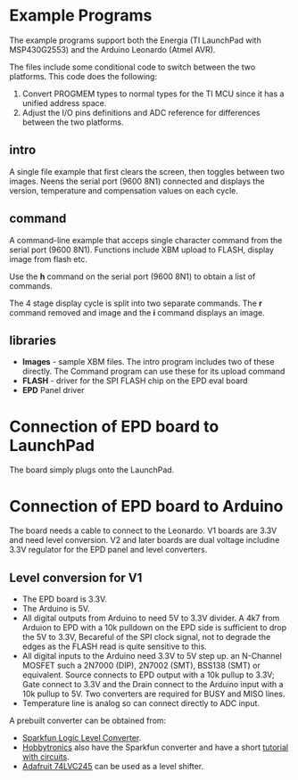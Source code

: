 # Example Programs

The example programs support both the Energia (TI LaunchPad with MSP430G2553)
and the Arduino Leonardo (Atmel AVR).

The files include some conditional code to switch between the two platforms.
This code does the following:

1. Convert PROGMEM types to normal types for the TI MCU since it has a unified
   address space.
2. Adjust the I/O pins definitions and ADC reference for differences between
   the two platforms.

## intro

A single file example that first clears the screen, then toggles
between two images.  Neens the serial port (9600 8N1) connected and
displays the version, temperature and compensation values on each
cycle.

## command

A command-line example that acceps single character command from the
serial port (9600 8N1).  Functions include XBM upload to FLASH,
display image from flash etc.

Use the **h** command on the serial port (9600 8N1) to obtain a list
of commands.

The 4 stage display cycle is split into two separate commands. The
**r** command removed and image and the **i** command displays an
image.

## libraries

* **Images** - sample XBM files.
  The intro program includes two of these directly.
  The Command program can use these for its upload command
* **FLASH** - driver for the SPI FLASH chip on the EPD eval board
* **EPD** Panel driver

# Connection of EPD board to LaunchPad

The board simply plugs onto the LaunchPad.

# Connection of EPD board to Arduino

The board needs a cable to connect to the Leonardo.
V1 boards are 3.3V and need level conversion. V2 and later boards
are dual voltage includine 3.3V regulator for the EPD panel and level
converters.

## Level conversion for V1

* The EPD board is 3.3V.
* The Arduino is 5V.
* All digital outputs from Arduino to need 5V to 3.3V divider.  A 4k7
  from Arduion to EPD with a 10k pulldown on the EPD side is
  sufficient to drop the 5V to 3.3V, Becareful of the SPI clock
  signal, not to degrade the edges as the FLASH read is quite
  sensitive to this.
* All digital inputs to the Arduino need 3.3V to 5V step up.  an
  N-Channel MOSFET such a 2N7000 (DIP), 2N7002 (SMT), BSS138 (SMT) or
  equivalent. Source connects to EPD output with a 10k pullup to 3.3V;
  Gate connect to 3.3V and the Drain connect to the Arduino input with
  a 10k pullup to 5V.  Two converters are required for BUSY and MISO lines.
* Temperature line is analog so can connect directly to ADC input.

A prebuilt converter can be obtained from:

* [Sparkfun Logic Level Converter](https://www.sparkfun.com/products/8745).
* [Hobbytronics](http://www.hobbytronics.co.uk) also have the Sparkfun converter and have a short
  [tutorial with circuits](http://www.hobbytronics.co.uk/mosfet-voltage-level-converter).
* [Adafruit 74LVC245](http://www.adafruit.com/products/735) can be used as a level shifter.
